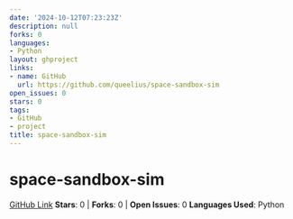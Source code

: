 ```yaml
---
date: '2024-10-12T07:23:23Z'
description: null
forks: 0
languages:
- Python
layout: ghproject
links:
- name: GitHub
  url: https://github.com/queelius/space-sandbox-sim
open_issues: 0
stars: 0
tags:
- GitHub
- project
title: space-sandbox-sim
---
```

# space-sandbox-sim
[GitHub Link](https://github.com/queelius/space-sandbox-sim)
**Stars**: 0 | **Forks**: 0 | **Open Issues**: 0
**Languages Used**: Python
